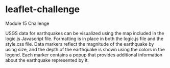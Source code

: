 # leaflet-challenge
Module 15 Challenge

USGS data for earthquakes can be visualized using the map included in the logic.js Javascript file. Formatting is in place in both the logic.js file and the style.css file. Data markers reflect the magnitude of the earthquake by using size, and the depth of the earthquake is shown using the colors in the legend. Each marker contains a popup that provides additional information about the earthquake represented by it. 